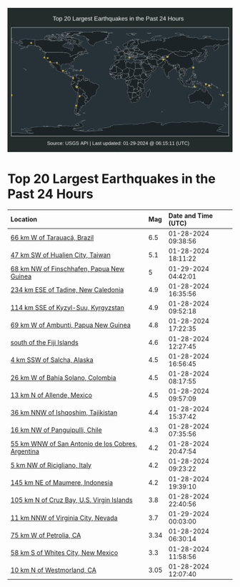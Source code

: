 ![Map](./map.png)

# Top 20 Largest Earthquakes in the Past 24 Hours

| Location | Mag | Date and Time (UTC) |
|:---|:---|:---|
| [66 km W of Tarauacá, Brazil](https://earthquake.usgs.gov/earthquakes/eventpage/us7000lui3) | 6.5 | 01-28-2024 09:38:56 |
| [47 km SW of Hualien City, Taiwan](https://earthquake.usgs.gov/earthquakes/eventpage/us7000lul3) | 5.1 | 01-28-2024 18:11:22 |
| [68 km NW of Finschhafen, Papua New Guinea](https://earthquake.usgs.gov/earthquakes/eventpage/us7000lunc) | 5 | 01-29-2024 04:42:01 |
| [234 km ESE of Tadine, New Caledonia](https://earthquake.usgs.gov/earthquakes/eventpage/us7000luki) | 4.9 | 01-28-2024 16:35:56 |
| [114 km SSE of Kyzyl-Suu, Kyrgyzstan](https://earthquake.usgs.gov/earthquakes/eventpage/us7000luie) | 4.9 | 01-28-2024 09:52:18 |
| [69 km W of Ambunti, Papua New Guinea](https://earthquake.usgs.gov/earthquakes/eventpage/us7000lukw) | 4.8 | 01-28-2024 17:22:35 |
| [south of the Fiji Islands](https://earthquake.usgs.gov/earthquakes/eventpage/us7000lujz) | 4.6 | 01-28-2024 12:27:45 |
| [4 km SSW of Salcha, Alaska](https://earthquake.usgs.gov/earthquakes/eventpage/ak0241akwr3b) | 4.5 | 01-28-2024 16:56:45 |
| [26 km W of Bahía Solano, Colombia](https://earthquake.usgs.gov/earthquakes/eventpage/us7000luhv) | 4.5 | 01-28-2024 08:17:55 |
| [13 km N of Allende, Mexico](https://earthquake.usgs.gov/earthquakes/eventpage/us7000luik) | 4.5 | 01-28-2024 09:57:09 |
| [36 km NNW of Ishqoshim, Tajikistan](https://earthquake.usgs.gov/earthquakes/eventpage/us7000luk8) | 4.4 | 01-28-2024 15:37:42 |
| [16 km NW of Panguipulli, Chile](https://earthquake.usgs.gov/earthquakes/eventpage/us7000luhq) | 4.3 | 01-28-2024 07:35:56 |
| [55 km WNW of San Antonio de los Cobres, Argentina](https://earthquake.usgs.gov/earthquakes/eventpage/us7000lult) | 4.2 | 01-28-2024 20:47:54 |
| [5 km NW of Ricigliano, Italy](https://earthquake.usgs.gov/earthquakes/eventpage/us7000lui0) | 4.2 | 01-28-2024 09:23:22 |
| [145 km NE of Maumere, Indonesia](https://earthquake.usgs.gov/earthquakes/eventpage/us7000luli) | 4.2 | 01-28-2024 19:39:10 |
| [105 km N of Cruz Bay, U.S. Virgin Islands](https://earthquake.usgs.gov/earthquakes/eventpage/pr2024028001) | 3.8 | 01-28-2024 22:40:56 |
| [11 km NNW of Virginia City, Nevada](https://earthquake.usgs.gov/earthquakes/eventpage/nn00872549) | 3.7 | 01-29-2024 00:03:00 |
| [75 km W of Petrolia, CA](https://earthquake.usgs.gov/earthquakes/eventpage/nc73995596) | 3.34 | 01-28-2024 06:30:14 |
| [58 km S of Whites City, New Mexico](https://earthquake.usgs.gov/earthquakes/eventpage/us7000lujk) | 3.3 | 01-28-2024 11:58:56 |
| [10 km N of Westmorland, CA](https://earthquake.usgs.gov/earthquakes/eventpage/ci39758682) | 3.05 | 01-28-2024 12:07:40 |
